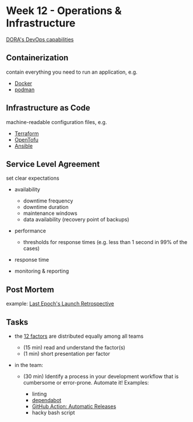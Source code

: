 # Week 12 - Operations & Infrastructure

[DORA's DevOps capabilities](https://cloud.google.com/architecture/devops)

## Containerization

contain everything you need to run an application, e.g.

- [Docker](https://docs.docker.com/)
- [podman](https://podman.io/)

## Infrastructure as Code

machine-readable configuration files, e.g.

- [Terraform](https://www.terraform.io)
- [OpenTofu](https://opentofu.org)
- [Ansible](https://www.redhat.com/en/ansible-collaborative)

## Service Level Agreement

set clear expectations

- availability

    - downtime frequency
    - downtime duration
    - maintenance windows
    - data availability (recovery point of backups)

- performance

    - thresholds for response times (e.g. less than 1 second in 99% of the cases)

- response time
- monitoring & reporting

## Post Mortem

example: [Last Epoch's Launch Retrospective](https://forum.lastepoch.com/t/1-0-launch-retrospective/69374)

## Tasks

- the [12 factors](https://12factor.net/) are distributed equally among all teams

    - (15 min) read and understand the factor(s)
    - (1 min) short presentation per factor

- in the team:

    - (30 min) Identify a process in your development workflow that is cumbersome or error-prone. Automate it! Examples:

        - linting
        - [dependabot](https://docs.github.com/en/code-security/dependabot/dependabot-version-updates/configuring-dependabot-version-updates)
        - [GitHub Action: Automatic Releases](https://github.com/marketplace/actions/automatic-releases)
        - hacky bash script
